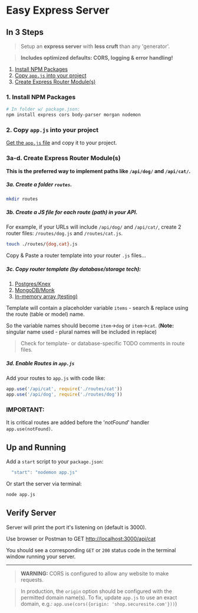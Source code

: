 # Easy Express Server
## In 3 Steps

> Setup an **express server** with **less cruft** than any 'generator'.

>**Includes optimized defaults: CORS, logging & error handling!**

1. [Install NPM Packages](#1-install-npm-packages)
2. [Copy `app.js` into your project](#2-copy-appjs-into-your-project)
3. [Create Express Router Module\(s\)](#3a-d-create-express-router-modules)


### 1. Install NPM Packages

```sh
# In folder w/ package.json:
npm install express cors body-parser morgan nodemon
```

### 2. Copy `app.js` into your project

[Get the `app.js` file](./app.js) and copy it to your project.

### 3a-d. Create Express Router Module(s)

**This is the preferred way to implement paths like `/api/dog/` and `/api/cat/`.**

##### 3a. Create a folder `routes`.

```sh
mkdir routes
```

##### 3b. Create a JS file for each route (path) in your API.

For example, if your URLs will include `/api/dog/` and `/api/cat/`, create 2 router files: `/routes/dog.js` and `/routes/cat.js`.

```sh
touch ./routes/{dog,cat}.js
```

Copy & Paste a router template into your router `.js` files...

##### 3c. Copy router template (by database/storage tech):

1. [Postgres/Knex](./routes/rest-with-knex.js)
1. [MongoDB/Monk](./routes/rest-mongodb-with-monk.js)
1. [In-memory array (testing)](./routes/rest-arrays-template.js)

Template will contain a placeholder variable `items` - search & replace using the route (table or model) name.

So the variable names should become `item`->`dog` or `item`->`cat`. (**Note:** singular name used - plural names will be included in replace)


> Check for template- or database-specific TODO comments in route files.

##### 3d. Enable Routes in `app.js`

Add your routes to `app.js` with code like:

```js
app.use('/api/cat', require('./routes/cat'))
app.use('/api/dog', require('./routes/dog'))
```


### IMPORTANT:

It is critical routes are added before the '*notFound*' handler `app.use(notFound)`.


## Up and Running

Add a `start` script to your `package.json`:

```js
  "start": "nodemon app.js"
```

Or start the server via terminal:

```sh
node app.js
```

## Verify Server

Server will print the port it's listening on (default is 3000).

Use browser or Postman to GET [http://localhost:3000/api/cat](http://localhost:3000/api/cat)

You should see a corresponding `GET` or `200` status code in the terminal window running your server.


----------
> **WARNING:** CORS is configured to allow any website to make requests.

> In production, the `origin` option should be configured with the permitted domain name(s). To fix, update `app.js` to use an exact domain, e.g.: `app.use(cors({origin: 'shop.securesite.com'}))`)
